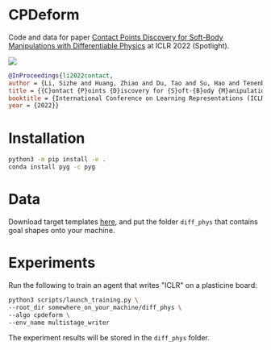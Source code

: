 # CPDeform
Code and data for paper [Contact Points Discovery for Soft-Body Manipulations with Differentiable Physics](https://lester0866.github.io/publication/contact_points_discovery_iclr2022/) at ICLR 2022 (Spotlight).

![](https://github.com/lester0866/CPDeform/tree/main/demo/writer_demo.gif)
```bibtex
@InProceedings{li2022contact,
author = {Li, Sizhe and Huang, Zhiao and Du, Tao and Su, Hao and Tenenbaum, Joshua and Gan, Chuang},
title = {{C}ontact {P}oints {D}iscovery for {S}oft-{B}ody {M}anipulations with {D}ifferentiable {P}hysics},
booktitle = {International Conference on Learning Representations (ICLR)},
year = {2022}}
```

# Installation

```bash
python3 -m pip install -e .
conda install pyg -c pyg
```

# Data

Download target templates [here](https://drive.google.com/drive/folders/1Ym7XA-1_W1XZ9c0n8jJq04bpVbH2qTF8?usp=sharing),
and put the folder `diff_phys` that contains goal shapes onto your machine.

# Experiments

Run the following to train an agent that writes "ICLR" on a plasticine board:

```bash
python3 scripts/launch_training.py \
--root_dir somewhere_on_your_machine/diff_phys \
--algo cpdeform \ 
--env_name multistage_writer
```

The experiment results will be stored in the `diff_phys` folder. 

